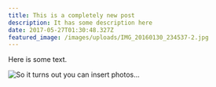 ```yaml
---
title: This is a completely new post
description: It has some description here
date: 2017-05-27T01:30:48.327Z
featured_image: /images/uploads/IMG_20160130_234537-2.jpg
---
```

Here is some text.

![So it turns out you _can_ insert photos...](/images/uploads/IMG_44469107968597.jpeg)


